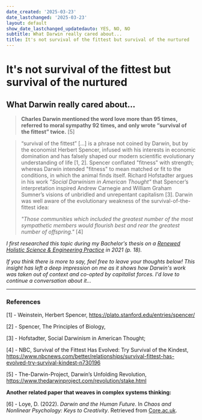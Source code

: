 ```yaml
---
date_created: '2025-03-23'
date_lastchanged: '2025-03-23'
layout: default
show_date_lastchanged_updatedauto: YES, NO, NO
subtitle: What Darwin really cared about...
title: It's not survival of the fittest but survival of the nurtured
---
```

# It's not survival of the fittest but survival of the nurtured
## What Darwin really cared about...

> **Charles Darwin mentioned the word love more than 95 times, referred to moral sympathy 92 times, and only wrote “survival of the fittest” twice.** [5]


> “survival of the fittest” [...] is a phrase not coined by Darwin, but by the economist Herbert Spencer, infused with his interests in economic domination and has falsely shaped our modern scientific evolutionary understanding of life [1, 2]. Spencer conflated "fitness" with strength; whereas Darwin intended "fitness" to mean matched or fit to the conditions, in which the animal finds itself. Richard Hofstadter argues in his work _"Social Darwinism in American Thought"_ that Spencer’s interpretation inspired Andrew Carnegie and William Graham Sumner’s visions of unbridled and unrepentant capitalism [3]. Darwin was well aware of the evolutionary weakness of the survival-of-the-fittest idea:
> 
> _"Those communities which included the greatest number of the most sympathetic members would flourish best and rear the greatest number of offspring."_ [4]


*I first researched this topic during my Bachelor's thesis on a [Renewed Holistic Science & Engineering Practice](THESIS-HOLISTIC-ENGINEERING.md) in 2021 (p. 18).*

*If you think there is more to say, feel free to leave your thoughts below! This insight has left a deep impression on me as it shows how Darwin's work was taken out of context and co-opted by capitalist forces. I'd love to continue a conversation about it...*

---

### References

[1] - Weinstein, Herbert Spencer, https://plato.stanford.edu/entries/spencer/

[2] - Spencer, The Principles of Biology,

[3] - Hofstadter, Social Darwinism in
American Thought;

[4] - NBC, Survival of the Fittest Has
Evolved: Try Survival of the Kindest, https://www.nbcnews.com/better/relationships/survival-fittest-has-evolved-try-survival-kindest-n730196

[5] - The-Darwin-Project, Darwin’s
Unfolding Revolution, https://www.thedarwinproject.com/revolution/stake.html

**Another related paper that weaves in complex systems thinking:**

[6] - Loye, D. (2022). _Darwin and the Human Future_. In _Chaos and Nonlinear Psychology: Keys to Creativity_. Retrieved from [Core.ac.uk](https://core.ac.uk/download/pdf/215240400.pdf).